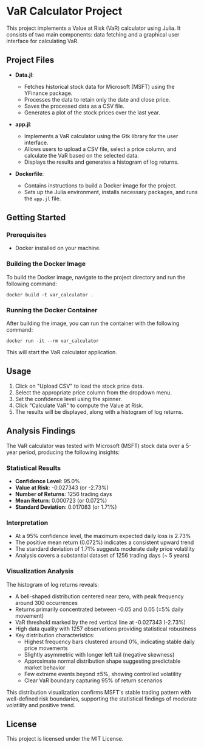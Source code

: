 # VaR Calculator Project

This project implements a Value at Risk (VaR) calculator using Julia. It consists of two main components: data fetching and a graphical user interface for calculating VaR.

## Project Files

- **Data.jl**: 
  - Fetches historical stock data for Microsoft (MSFT) using the YFinance package.
  - Processes the data to retain only the date and close price.
  - Saves the processed data as a CSV file.
  - Generates a plot of the stock prices over the last year.

- **app.jl**: 
  - Implements a VaR calculator using the Gtk library for the user interface.
  - Allows users to upload a CSV file, select a price column, and calculate the VaR based on the selected data.
  - Displays the results and generates a histogram of log returns.

- **Dockerfile**: 
  - Contains instructions to build a Docker image for the project.
  - Sets up the Julia environment, installs necessary packages, and runs the `app.jl` file.

## Getting Started

### Prerequisites

- Docker installed on your machine.

### Building the Docker Image

To build the Docker image, navigate to the project directory and run the following command:

```
docker build -t var_calculator .
```

### Running the Docker Container

After building the image, you can run the container with the following command:

```
docker run -it --rm var_calculator
```

This will start the VaR calculator application.

## Usage

1. Click on "Upload CSV" to load the stock price data.
2. Select the appropriate price column from the dropdown menu.
3. Set the confidence level using the spinner.
4. Click "Calculate VaR" to compute the Value at Risk.
5. The results will be displayed, along with a histogram of log returns.

## Analysis Findings

The VaR calculator was tested with Microsoft (MSFT) stock data over a 5-year period, producing the following insights:

### Statistical Results
- **Confidence Level**: 95.0%
- **Value at Risk**: -0.027343 (or -2.73%)
- **Number of Returns**: 1256 trading days
- **Mean Return**: 0.000723 (or 0.072%)
- **Standard Deviation**: 0.017083 (or 1.71%)

### Interpretation
- At a 95% confidence level, the maximum expected daily loss is 2.73%
- The positive mean return (0.072%) indicates a consistent upward trend
- The standard deviation of 1.71% suggests moderate daily price volatility
- Analysis covers a substantial dataset of 1256 trading days (~ 5 years)

### Visualization Analysis
The histogram of log returns reveals:
- A bell-shaped distribution centered near zero, with peak frequency around 300 occurrences
- Returns primarily concentrated between -0.05 and 0.05 (±5% daily movement)
- VaR threshold marked by the red vertical line at -0.027343 (-2.73%)
- High data quality with 1257 observations providing statistical robustness
- Key distribution characteristics:
  * Highest frequency bars clustered around 0%, indicating stable daily price movements
  * Slightly asymmetric with longer left tail (negative skewness)
  * Approximate normal distribution shape suggesting predictable market behavior
  * Few extreme events beyond ±5%, showing controlled volatility
  * Clear VaR boundary capturing 95% of return scenarios

This distribution visualization confirms MSFT's stable trading pattern with well-defined risk boundaries, supporting the statistical findings of moderate volatility and positive trend.

## License

This project is licensed under the MIT License.